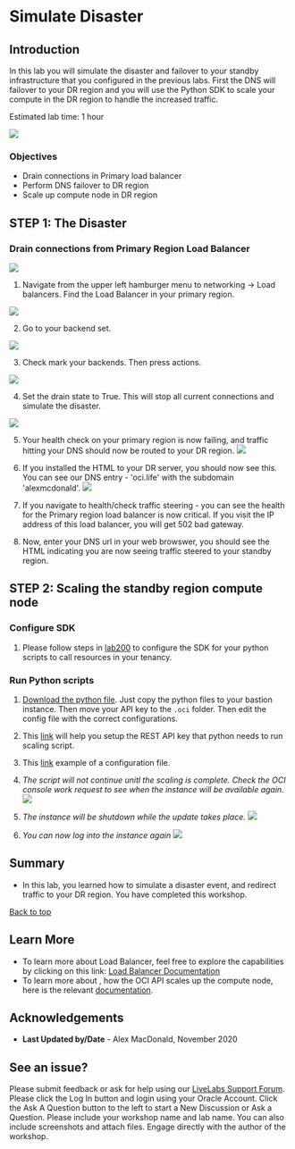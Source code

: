 # Simulate Disaster
<!-- Comment out table of contents
## Table of Contents
[Introduction](#introduction)
-->

## Introduction

In this lab you will simulate the disaster and failover to your standby infrastructure that you configured in the previous labs. First the DNS will failover to your DR region and you will use the Python SDK to scale your compute in the DR region to handle the increased traffic. 

Estimated lab time: 1 hour

![](./images/1.png " ")

### Objectives
- Drain connections in Primary load balancer
- Perform DNS failover to DR region
- Scale up compute node in DR region

## **STEP 1:** The Disaster

### Drain connections from Primary Region Load Balancer

![](./images/2.png)

1. Navigate from the upper left hamburger menu to networking -> Load balancers. Find the Load Balancer in your primary region.

  ![](./images/3.png)

2. Go to your backend set. 

  ![](./images/4.png)

3. Check mark your backends. Then press actions.

  ![](./images/5.png)

4. Set the drain state to True. This will stop all current connections and simulate the disaster. 

  ![](./images/6.png)

5. Your health check on your primary region is now failing, and traffic hitting your DNS should now be routed to your DR region. 
  ![](./images/7.png)

6. If you installed the HTML to your DR server, you should now see this. You can see our DNS entry - 'oci.life' with the subdomain 'alexmcdonald'.
  ![](./images/8.png)

7. If you navigate to health/check traffic steering - you can see the health for the Primary region load balancer is now critical. If you visit the IP address of this load balancer, you will get 502 bad gateway. 

8. Now, enter your DNS url in your web browswer, you should see the HTML indicating you are now seeing traffic steered to your standby region. 

## **STEP 2:** Scaling the standby region compute node

### Configure SDK

1. Please follow steps in [lab200](https://github.com/arshyasharifian/DR_DNS/blob/master/LabGuide200.md) to configure the SDK for your python scripts to call resources in your tenancy.

### Run Python scripts
1. [Download the python file](https://objectstorage.us-ashburn-1.oraclecloud.com/p/cT_e-91q3vOplvaxy4wCmuLrCjEQQAf6P6LlNYa_1PO2pz2Sncbgk6fdF5srgN98/n/c4u03/b/data-management-library-files/o/Labapi.py). Just copy the python files to your bastion instance. Then move your API key to the `.oci` folder. Then edit the config file with the correct configurations.

2. This [link](https://docs.cloud.oracle.com/en-us/iaas/Content/API/Concepts/apisigningkey.htm#Required_Keys_and_OCIDs) will help you setup the REST API key that python needs to run scaling script.

3. This [link](https://docs.cloud.oracle.com/en-us/iaas/Content/API/Concepts/sdkconfig.htm) example of a configuration file.

4. *The script will not continue unitl the scaling is complete. Check the OCI console work request to see when the instance will be available again.*
  ![](./images/9.PNG)

5. *The instance will be shutdown while the update takes place.*
  ![](./images/10.PNG)

6. *You can now log into the instance again*
  ![](./images/11.PNG)

## Summary

-   In this lab, you learned how to simulate a disaster event, and redirect traffic to your DR region. You have completed this workshop.

[Back to top](#introduction)

## Learn More
-   To learn more about Load Balancer, feel free to explore the capabilities by clicking on this link: [Load Balancer Documentation](https://docs.cloud.oracle.com/en-us/iaas/Content/Balance/Concepts/balanceoverview.htm)
-   To learn more about , how the OCI API scales up the compute node, here is the relevant [documentation](https://docs.cloud.oracle.com/en-us/iaas/api/#/en/iaas/20160918/datatypes/UpdateInstanceDetails).

## Acknowledgements
- **Last Updated by/Date** - Alex MacDonald, November 2020

## See an issue?

Please submit feedback or ask for help using our [LiveLabs Support Forum](https://community.oracle.com/tech/developers/categories/livelabsdiscussions). Please click the Log In button and login using your Oracle Account. Click the Ask A Question button to the left to start a New Discussion or Ask a Question. Please include your workshop name and lab name. You can also include screenshots and attach files. Engage directly with the author of the workshop.

